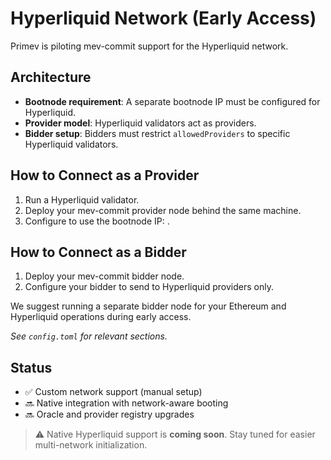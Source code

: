 # Hyperliquid Network (Early Access)

Primev is piloting mev-commit support for the Hyperliquid network.

## Architecture

- **Bootnode requirement**: A separate bootnode IP must be configured for Hyperliquid.
- **Provider model**: Hyperliquid validators act as providers.
- **Bidder setup**: Bidders must restrict `allowedProviders` to specific Hyperliquid validators.

## How to Connect as a Provider

1. Run a Hyperliquid validator.
2. Deploy your mev-commit provider node behind the same machine.
3. Configure to use the bootnode IP: <tba>.

## How to Connect as a Bidder

1. Deploy your mev-commit bidder node.
2. Configure your bidder to send to Hyperliquid providers only.

We suggest running a separate bidder node for your Ethereum and Hyperliquid operations during early access.

_See `config.toml` for relevant sections._

## Status

- ✅ Custom network support (manual setup)
- 🔜 Native integration with network-aware booting
- 🔜 Oracle and provider registry upgrades

> ⚠️ Native Hyperliquid support is **coming soon**. Stay tuned for easier multi-network initialization.

